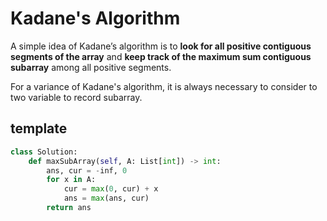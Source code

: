 # Kadane's Algorithm

A simple idea of Kadane’s algorithm is to **look for all positive contiguous segments of the array** and **keep track of the maximum sum contiguous subarray** among all positive segments.

For a variance of Kadane's algorithm, it is always necessary to consider to two variable to record subarray.

## template

``` py
class Solution:
    def maxSubArray(self, A: List[int]) -> int:
        ans, cur = -inf, 0
        for x in A:
            cur = max(0, cur) + x
            ans = max(ans, cur)
        return ans
```